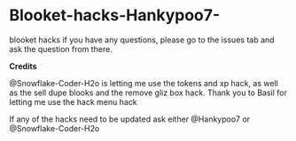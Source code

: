 # Blooket-hacks-Hankypoo7-
blooket hacks
if you have any questions, please go to the issues tab and ask the question from there.

**Credits**

@Snowflake-Coder-H2o is letting me use the tokens and xp hack, as well as the sell dupe blooks and the remove gliz box hack. 
Thank you to Basil for letting me use the hack menu hack


If any of the hacks need to be updated ask either @Hankypoo7 or @Snowflake-Coder-H2o
